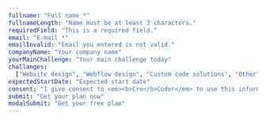 ```yaml
---
fullname: "Full name *"
fullnameLength: "Name must be at least 3 characters."
requiredField: "This is a required field."
email: "E-mail *"
emailInvalid: "Email you entered is not valid."
companyName: "Your company name"
yourMainChallenge: "Your main challenge today"
challanges:
  ["Website design", "Webflow design", "Custom code solutions", "Other"]
expectedStartDate: "Expected start date"
consent: "I give consent to <em><b>Cro</b>Coder</em> to use this information to contact me."
submit: "Get your plan now"
modalSubmit: "Get your free plan"
---
```

